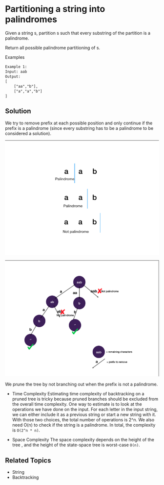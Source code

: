 # Partitioning a string into palindromes

Given a string s, partition s such that every substring of the partition is a palindrome.

Return all possible palindrome partitioning of s.

Examples

```plain
Example 1:
Input: aab
Output:
[
    ["aa","b"],
    ["a","a","b"]
]
```

## Solution

We try to remove prefix at each possible position and only continue if the prefix is a palindrome (since every substring
has to be a palindrome to be considered a solution).

![Solution 1](./solution_1.png)

![State Space Tree](./state_space_tree.png)

We prune the tree by not branching out when the prefix is not a palindrome.

- Time Complexity
  Estimating time complexity of backtracking on a pruned tree is tricky because pruned branches should be excluded from
  the overall time complexity. One way to estimate is to look at the operations we have done on the input. For each
  letter in the input string, we can either include it as a previous string or start a new string with it. With those
  two choices, the total number of operations is 2^n. We also need O(n) to check if the string is a palindrome. In
  total, the complexity is `O(2^n * n)`.

- Space Complexity
  The space complexity depends on the height of the tree , and the height of the state-space tree is worst-case `O(n)`.

## Related Topics

- String
- Backtracking

